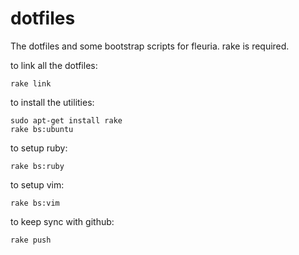 # dotfiles

The dotfiles and some bootstrap scripts for fleuria. rake is required.

to link all the dotfiles:

    rake link

to install the utilities:

    sudo apt-get install rake
    rake bs:ubuntu

to setup ruby:

    rake bs:ruby

to setup vim:

    rake bs:vim

to keep sync with github:

    rake push

